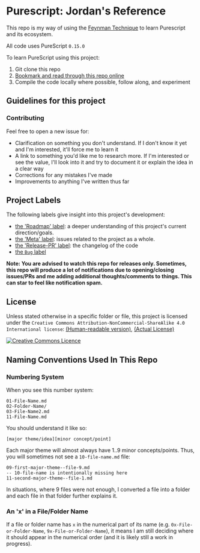 # Purescript: Jordan's Reference

This repo is my way of using the [Feynman Technique](https://medium.com/taking-note/learning-from-the-feynman-technique-5373014ad230) to learn Purescript and its ecosystem.

All code uses PureScript `0.15.0`

To learn PureScript using this project:
1. Git clone this repo
2. [Bookmark and read through this repo online](https://jordanmartinez.github.io/purescript-jordans-reference-site/)
3. Compile the code locally where possible, follow along, and experiment

## Guidelines for this project

### Contributing

Feel free to open a new issue for:
- Clarification on something you don't understand. If I don't know it yet and I'm interested, it'll force me to learn it
- A link to something you'd like me to research more. If I'm interested or see the value, I'll look into it and try to document it or explain the idea in a clear way
- Corrections for any mistakes I've made
- Improvements to anything I've written thus far

## Project Labels

The following labels give insight into this project's development:
- [the 'Roadmap' label](https://github.com/JordanMartinez/purescript-jordans-reference/issues?utf8=%E2%9C%93&q=is%3Aissue+label%3ARoadmap): a deeper understanding of this project's current direction/goals.
- [the 'Meta' label](https://github.com/JordanMartinez/purescript-jordans-reference/labels/Meta): issues related to the project as a whole.
- [the 'Release-PR' label](https://github.com/JordanMartinez/purescript-jordans-reference/pulls?utf8=%E2%9C%93&q=is%3Apr+label%3ARelease-PR+): the changelog of the code
- [the `Bug` label](https://github.com/JordanMartinez/purescript-jordans-reference/issues?q=is%3Aissue+is%3Aopen+label%3Abug)

**Note: You are advised to watch this repo for releases only. Sometimes, this repo will produce a lot of notifications due to opening/closing issues/PRs and me adding additional thoughts/comments to things. This can star to feel like notification spam.**

## License

Unless stated otherwise in a specific folder or file, this project is licensed under the `Creative Commons Attribution-NonCommercial-ShareAlike 4.0 International license`: [(Human-readable version)](https://creativecommons.org/licenses/by-nc-sa/4.0/), [(Actual License)](https://creativecommons.org/licenses/by-nc-sa/4.0/legalcode)

<a rel="license" href="http://creativecommons.org/licenses/by-nc-sa/4.0/"><img alt="Creative Commons Licence" style="border-width:0" src="https://i.creativecommons.org/l/by-nc-sa/4.0/88x31.png" /></a>

## Naming Conventions Used In This Repo

### Numbering System

When you see this number system:
```
01-File-Name.md
02-Folder-Name/
03-File-Name2.md
11-File-Name.md
```
You should understand it like so:
```
[major theme/idea][minor concept/point]
```
Each major theme will almost always have 1..9 minor concepts/points. Thus, you will sometimes not see a `10-file-name.md` file:
```
09-first-major-theme--file-9.md
-- 10-file-name is intentionally missing here
11-second-major-theme--file-1.md
```

In situations, where 9 files were not enough, I converted a file into a folder and each file in that folder further explains it.

### An 'x' in a File/Folder Name

If a file or folder name has `x` in the numerical part of its name (e.g. `0x-File-or-Folder-Name`, `9x-File-or-Folder-Name`), it means I am still deciding where it should appear in the numerical order (and it is likely still a work in progress).
